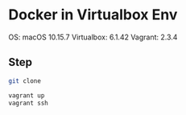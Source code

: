 # Docker in Virtualbox Env

OS: macOS 10.15.7
Virtualbox: 6.1.42
Vagrant: 2.3.4

## Step
```bash
git clone

vagrant up
vagrant ssh
```

